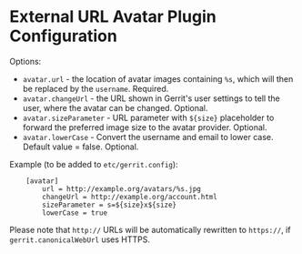 External URL Avatar Plugin Configuration
========================================


Options:

* `avatar.url` - the location of avatar images containing `%s`, which
  will then be replaced by the `username`. Required.
* `avatar.changeUrl` - the URL shown in Gerrit's user settings to tell
  the user, where the avatar can be changed. Optional.
* `avatar.sizeParameter` - URL parameter with `${size}` placeholder to
  forward the preferred image size to the avatar provider. Optional.
* `avatar.lowerCase`  - Convert the username and email to lower case.
  Default value = false. Optional.

Example (to be added to `etc/gerrit.config`):

```
    [avatar]
        url = http://example.org/avatars/%s.jpg
        changeUrl = http://example.org/account.html
        sizeParameter = s=${size}x${size}
        lowerCase = true
```

Please note that `http://` URLs will be automatically rewritten to
`https://`, if `gerrit.canonicalWebUrl` uses HTTPS.
